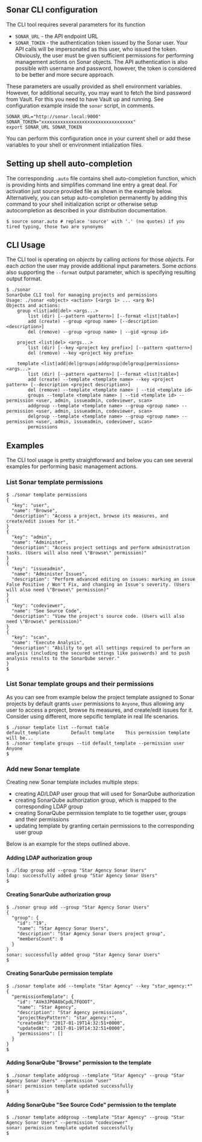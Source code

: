 ## Sonar CLI configuration

The CLI tool requires several parameters for its function

* `SONAR_URL` - the API endpoint URL
* `SONAR_TOKEN` - the authentication token issued by the Sonar user. Your API calls will be impersonated as this user, who issued the token. Obviously, the user must be given sufficient permissions for performing management actions on Sonar objects. The API authentication is also possible with username and password, however, the token is considered to be better and more secure approach.

These parameters are usually provided as shell environment variables. However, for additional security, you may want to fetch the bind password from Vault. For this you need to have Vault up and running. See configuration example inside the `sonar` script, in comments.

```shell
SONAR_URL="http://sonar.local:9000"
SONAR_TOKEN="xxxxxxxxxxxxxxxxxxxxxxxxxxxxxxxxxx"
export SONAR_URL SONAR_TOKEN
```

You can perform this configuration once in your current shell or add these variables to your shell or environment intialization files.

## Setting up shell auto-completion

The corresponding `.auto` file contains shell auto-completion function, which is providing hints and simplifies command line entry a great deal. For activation just source provided file as shown in the example below. Alternatively, you can setup auto-completion permanently by adding this command to your shell initialization script or otherwise setup autocompletion as described in your distribution documentation.

```shell
$ source sonar.auto # replace 'source' with '.' (no quotes) if you tired typing, those two are synonyms 
```

## CLI Usage

The CLI tool is operating on _objects_ by calling _actions_ for those _objects_. For each _action_ the user may provide additional input parameters. Some _actions_ also supporting the `--format` output parameter, which is specifying resulting output format.

```shell
$ ./sonar
SonarQube CLI tool for managing projects and permissions
Usage: ./sonar <object> <action> [<args 1> ... <arg N>]
Objects and actions:
    group <list|add|del> <args...>
        list (dir) [--pattern <pattern>] [--format <list|table>]
        add (create) --group <group name> [--description <description>]
        del (remove) --group <group name> | --gid <group id>

    project <list|del> <args...>
        list (dir) [--key <project key prefix>] [--pattern <pattern>]
        del (remove) --key <project key prefix>

    template <list|add|del|groups|addgroup|delgroup|permissions> <args...>
        list (dir) [--pattern <pattern>] [--format <list|table>]
        add (create) --template <template name> --key <project pattern> [--description <project description>]
        del (remove) --template <template name> | --tid <template id>
        groups --template <template name> | --tid <template id> --permission <user, admin, issueadmin, codeviewer, scan>
        addgroup --template <template name> --group <group name> --permission <user, admin, issueadmin, codeviewer, scan>
        delgroup --template <template name> --group <group name> --permission <user, admin, issueadmin, codeviewer, scan>
        permissions

```

## Examples

The CLI tool usage is pretty straightforward and below you can see several examples for performing basic management actions.

### List Sonar template permissions

```shell
$ ./sonar template permissions
{
  "key": "user",
  "name": "Browse",
  "description": "Access a project, browse its measures, and create/edit issues for it."
}
{
  "key": "admin",
  "name": "Administer",
  "description": "Access project settings and perform administration tasks. (Users will also need \"Browse\" permission)"
}
{
  "key": "issueadmin",
  "name": "Administer Issues",
  "description": "Perform advanced editing on issues: marking an issue False Positive / Won't Fix, and changing an Issue's severity. (Users will also need \"Browse\" permission)"
}
{
  "key": "codeviewer",
  "name": "See Source Code",
  "description": "View the project's source code. (Users will also need \"Browse\" permission)"
}
{
  "key": "scan",
  "name": "Execute Analysis",
  "description": "Ability to get all settings required to perform an analysis (including the secured settings like passwords) and to push analysis results to the SonarQube server."
}
$
```

### List Sonar template groups and their permissions

As you can see from example below the project template assigned to Sonar projects by default grants `user` permissions to `Anyone`, thus allowing any user to access a project, browse its measures, and create/edit issues for it. Consider using different, more sepcific template in real life scenarios.
 
```shell
$ ./sonar template list --format table
default_template		Default template	This permission template will be...
$ ./sonar template groups --tid default_template --permission user
Anyone
$
```

### Add new Sonar template

Creating new Sonar template includes multiple steps:

* creating AD/LDAP user group that will used for SonarQube authorization
* creating SonarQube authorization group, which is mapped to the corresponding LDAP group
* creating SonarQube permission template to tie together user, groups and their permissions
* updating template by granting certain permissions to the corresponding user group

Below is an example for the steps outlined above.

#### Adding LDAP authorization group
```shell
$ ./ldap group add --group "Star Agency Sonar Users"
ldap: successfully added group "Star Agency Sonar Users"
$
```

#### Creating SonarQube authorization group
```shell
$ ./sonar group add --group "Star Agency Sonar Users"
{
  "group": {
    "id": "19",
    "name": "Star Agency Sonar Users",
    "description": "Star Agency Sonar Users project group",
    "membersCount": 0
  }
}
sonar: successfully added group "Star Agency Sonar Users"
$
```

#### Creating SonarQube permission template
```shell
$ ./sonar template add --template "Star Agency" --key "star_agency:*"
{
  "permissionTemplate": {
    "id": "AVm3JP0A8bCpdL7FQOOT",
    "name": "Star Agency",
    "description": "Star Agency permissions",
    "projectKeyPattern": "star_agency:*",
    "createdAt": "2017-01-19T14:32:51+0000",
    "updatedAt": "2017-01-19T14:32:51+0000",
    "permissions": []
  }
}
$
```

#### Adding SonarQube "Browse" permission to the template

```shell
$ ./sonar template addgroup --template "Star Agency" --group "Star Agency Sonar Users" --permission "user"
sonar: permission template updated successfully
$
```

#### Adding SonarQube "See Source Code" permission to the template

```shell
$ ./sonar template addgroup --template "Star Agency" --group "Star Agency Sonar Users" --permission "codeviewer"
sonar: permission template updated successfully
$
```
